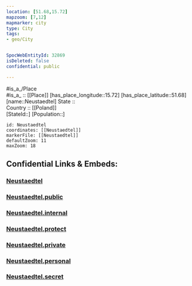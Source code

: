 ```yaml
---
location: [51.68,15.72] 
mapzoom: [7,12] 
mapmarker: city 
type: City
tags:
- geo/City


SpocWebEntityId: 32869
isDeleted: false
confidential: public

---
```

#is_a_/Place  
#is_a_ :: [[Place]] 
[has_place_longitude::15.72] 
[has_place_latitude::51.68] 
[name::Neustaedtel] 
State ::  
Country :: [[Poland]]  
[StateId::] 
[Population::] 



```leaflet
id: Neustaedtel
coordinates: [[Neustaedtel]] 
markerFile: [[Neustaedtel]] 
defaultZoom: 11 
maxZoom: 18
```


## Confidential Links & Embeds: 

### [Neustaedtel](/_Standards/Earth/Continent/Europe/Europe~East/Poland/Provinces~Poland/Lubusz/City/Neustaedtel.md) 

### [Neustaedtel.public](/_public/Earth/Continent/Europe/Europe~East/Poland/Provinces~Poland/Lubusz/City/Neustaedtel.public.md) 

### [Neustaedtel.internal](/_internal/Earth/Continent/Europe/Europe~East/Poland/Provinces~Poland/Lubusz/City/Neustaedtel.internal.md) 

### [Neustaedtel.protect](/_protect/Earth/Continent/Europe/Europe~East/Poland/Provinces~Poland/Lubusz/City/Neustaedtel.protect.md) 

### [Neustaedtel.private](/_private/Earth/Continent/Europe/Europe~East/Poland/Provinces~Poland/Lubusz/City/Neustaedtel.private.md) 

### [Neustaedtel.personal](/_personal/Earth/Continent/Europe/Europe~East/Poland/Provinces~Poland/Lubusz/City/Neustaedtel.personal.md) 

### [Neustaedtel.secret](/_secret/Earth/Continent/Europe/Europe~East/Poland/Provinces~Poland/Lubusz/City/Neustaedtel.secret.md)

